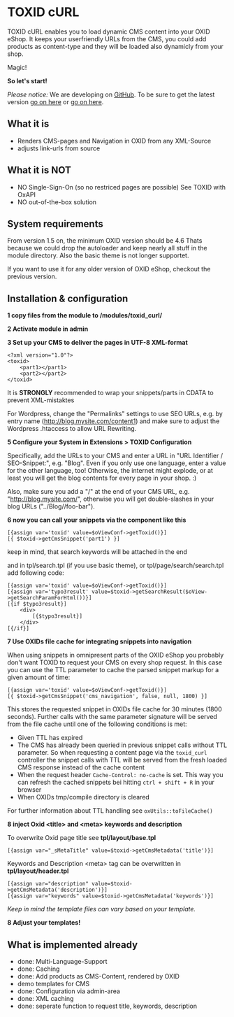 TOXID cURL
==========

TOXID cURL enables you to load dynamic CMS content into your OXID eShop.
It keeps your userfriendly URLs from the CMS, you could add products as content-type
and they will be loaded also dynamicly from your shop.

Magic!

**So let's start!**

*Please notice:* We are developing on [GitHub](https://github.com/jkrug/TOXID-cURL).
To be sure to get the latest version [go on here](https://github.com/jkrug/TOXID-cURL) or [go on here](https://github.com/slackero/TOXID-cURL).


What it is
----------

* Renders CMS-pages and Navigation in OXID from any XML-Source
* adjusts link-urls from source


What it is NOT
--------------

* NO Single-Sign-On (so no restriced pages are possible)
  See TOXID with OxAPI
* NO out-of-the-box solution


System requirements
-------------------

From version 1.5 on, the minimum OXID version should be 4.6
Thats because we could drop the autoloader and keep nearly all stuff in the module directory.
Also the basic theme is not longer supportet.

If you want to use it for any older version of OXID eShop, checkout the previous version.


Installation & configuration
----------------------------

**1 copy files from the module to /modules/toxid_curl/**

**2 Activate module in admin**

**3 Set up your CMS to deliver the pages in UTF-8 XML-format**

    <?xml version="1.0"?>
    <toxid>
        <part1></part1>
        <part2></part2>
    </toxid>

It is **STRONGLY** recommended to wrap your snippets/parts in CDATA to prevent XML-mistaktes

For Wordpress, change the "Permalinks" settings to use SEO URLs, e.g. by entry name (http://blog.mysite.com/content1) and make sure to adjust the Wordpress .htaccess to allow URL Rewriting.

**5 Configure your System in Extensions > TOXID Configuration**

Specifically, add the URLs to your CMS and enter a URL in "URL Identifier / SEO-Snippet:", e.g. "Blog".
Even if you only use one language, enter a value for the other language, too! Otherwise, the internet might explode, 
or at least you will get the blog contents for every page in your shop. :)

Also, make sure you add a "/" at the end of your CMS URL, e.g. "http://blog.mysite.com/", otherwise you will get double-slashes
in your blog URLs ("../Blog//foo-bar").

**6 now you can call your snippets via the component like this**

    [{assign var='toxid' value=$oViewConf->getToxid()}]
    [{ $toxid->getCmsSnippet('part1') }]

keep in mind, that search keywords will be attached in the end

and in tpl/search.tpl (if you use basic theme), or tpl/page/search/search.tpl add following code:

    [{assign var='toxid' value=$oViewConf->getToxid()}]
    [{assign var='typo3result' value=$toxid->getSearchResult($oView->getSearchParamForHtml())}]
    [{if $typo3result}]
        <div>
            [{$typo3result}]
        </div>
    [{/if}]

**7 Use OXIDs file cache for integrating snippets into navigation**

When using snippets in omnipresent parts of the OXID eShop you probably don't want TOXID to request your CMS on every shop request. In this case you can use the TTL parameter to cache the parsed snippet markup for a given amount of time:

    [{assign var='toxid' value=$oViewConf->getToxid()}]
    [{ $toxid->getCmsSnippet('cms_navigation', false, null, 1800) }]

This stores the requested snippet in OXIDs file cache for 30 minutes (1800 seconds). Further calls with the same parameter signature will be served from the file cache until one of the following conditions is met:

* Given TTL has expired
* The CMS has already been queried in previous snippet calls without TTL parameter. 
  So when requesting a content page via the `toxid_curl` controller the snippet calls with 
  TTL will be served from the fresh loaded CMS response instead of the cache content
* When the request header `Cache-Control: no-cache` is set. This way you can refresh 
  the cached snippets bei hitting `ctrl + shift + R` in your browser
* When OXIDs tmp/compile directory is cleared

For further information about TTL handling see `oxUtils::toFileCache()`

**8 inject Oxid \<title\> and \<meta\> keywords and description**

To overwrite Oxid page title see **tpl/layout/base.tpl**

    [{assign var="_sMetaTitle" value=$toxid->getCmsMetadata('title')}]

Keywords and Description \<meta\> tag can be overwritten in **tpl/layout/header.tpl**

    [{assign var="description" value=$toxid->getCmsMetadata('description')}]
    [{assign var="keywords" value=$toxid->getCmsMetadata('keywords')}]

*Keep in mind the template files can vary based on your template.*

**8 Adjust your templates!**


What is implemented already
---------------------------

* done: Multi-Language-Support
* done: Caching
* done: Add products as CMS-Content, rendered by OXID
* demo templates for CMS
* done: Configuration via admin-area
* done: XML caching
* done: seperate function to request title, keywords, description
